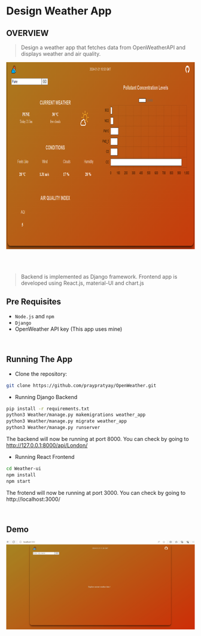 # Design Weather App 

## **OVERVIEW**

> Design a weather app that fetches data from OpenWeatherAPI and displays weather and air quality.
<p>
    <img src="weatherApp.jpg" width="800" height="500" />
</p>

<br/>
<br/>

> Backend is implemented as Django framework.
> Frontend app is developed using React.js, material-UI and chart.js



## Pre Requisites

- `Node.js` and `npm` 
- `Django` 
- OpenWeather API key (This app uses mine)

<br/>

## Running The App

- Clone the repository:

```bash
git clone https://github.com/praypratyay/OpenWeather.git

```

- Running Django Backend
```bash 
pip install -r requirements.txt
python3 Weather/manage.py makemigrations weather_app
python3 Weather/manage.py migrate weather_app
python3 Weather/manage.py runserver
```
The backend will now be running at port 8000.
You can check by going to http://127.0.0.1:8000/api/London/

- Running React Frontend
```bash 
cd Weather-ui
npm install 
npm start
```
The frotend will now be running at port 3000.
You can check by going to http://localhost:3000/

<br/>

## Demo
![](https://github.com/praypratyay/WeatherApp/blob/main/DEMO.gif)